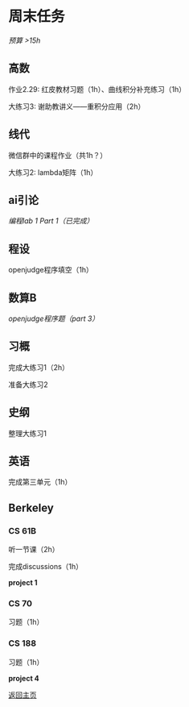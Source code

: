 # 周末任务
*预算 >15h*

## 高数
作业2.29: 红皮教材习题（1h）、曲线积分补充练习（1h）

大练习3: 谢助教讲义——重积分应用（2h）

## 线代
微信群中的课程作业（共1h？）

大练习2: lambda矩阵（1h）

## ai引论
*编程lab 1 Part 1（已完成）*

## 程设
openjudge程序填空（1h）

## 数算B
*openjudge程序题（part 3）*

## 习概
完成大练习1（2h）

准备大练习2

## 史纲
整理大练习1

## 英语
完成第三单元（1h）

## Berkeley

### CS 61B
听一节课（2h）

完成discussions（1h）

**project 1**

### CS 70
习题（1h）

### CS 188
习题（1h）

**project 4**

[返回主页](/public)